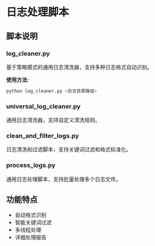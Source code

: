 # 日志处理脚本

## 脚本说明

### log_cleaner.py
基于策略模式的通用日志清洗器，支持多种日志格式自动识别。

**使用方法:**
```bash
python log_cleaner.py <日志目录路径>
```

### universal_log_cleaner.py  
通用日志清洗器，支持自定义清洗规则。

### clean_and_filter_logs.py
日志清洗和过滤脚本，支持关键词过滤和格式标准化。

### process_logs.py
通用日志处理脚本，支持批量处理多个日志文件。

## 功能特点
- 自动格式识别
- 智能关键词过滤  
- 多线程处理
- 详细处理报告
